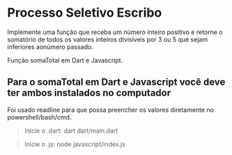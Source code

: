 # Processo Seletivo Escribo

Implemente uma função que receba um número inteiro positivo e retorne o somatório 
de todos os valores inteiros divisíveis por 3 ou 5 que sejam inferiores aonúmero passado.

Função somaTotal em Dart e Javascript.

## Para o somaTotal em Dart e Javascript você deve ter ambos instalados no computador

 Foi usado readline para que possa preencher os valores diretamente no powershell/bash/cmd.
 
 > Inicie o .dart: dart dart/main.dart
 
 > Inicie o .js: node javascript/index.js
